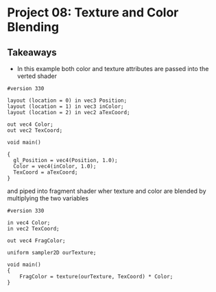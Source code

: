 # Project 08: Texture and Color Blending

## Takeaways

* In this example both color and texture attributes are passed into the verted shader
```
#version 330

layout (location = 0) in vec3 Position;
layout (location = 1) in vec3 inColor;
layout (location = 2) in vec2 aTexCoord;

out vec4 Color;
out vec2 TexCoord;

void main()

{
  gl_Position = vec4(Position, 1.0);
  Color = vec4(inColor, 1.0);
  TexCoord = aTexCoord;
}
```
and piped into fragment shader wher texture and color are blended by multiplying the two variables
```
#version 330

in vec4 Color;
in vec2 TexCoord;

out vec4 FragColor;

uniform sampler2D ourTexture;

void main()
{
    FragColor = texture(ourTexture, TexCoord) * Color;
}
```